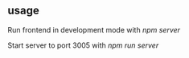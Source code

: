 ## usage

Run frontend in development mode with _npm server_

Start server to port 3005 with _npm run server_